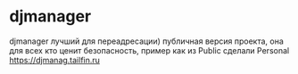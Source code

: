 # djmanager
djmanager лучший для переадресации) публичная версия проекта, она для всех кто ценит безопасность, пример как из Public сделали Personal https://djmanag.tailfin.ru
